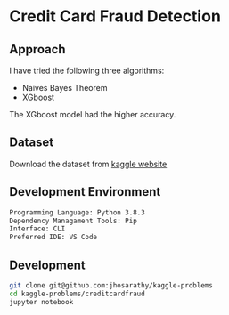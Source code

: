 # Credit Card Fraud Detection

## Approach

I have tried the following three algorithms:

- Naives Bayes Theorem
- XGboost

The XGboost model had the higher accuracy.

## Dataset

Download the dataset from [kaggle website](https://www.kaggle.com/uciml/sms-spam-collection-dataset)

## Development Environment

```bash
Programming Language: Python 3.8.3
Dependency Managament Tools: Pip
Interface: CLI
Preferred IDE: VS Code
```

## Development

```bash
git clone git@github.com:jhosarathy/kaggle-problems
cd kaggle-problems/creditcardfraud
jupyter notebook
```
